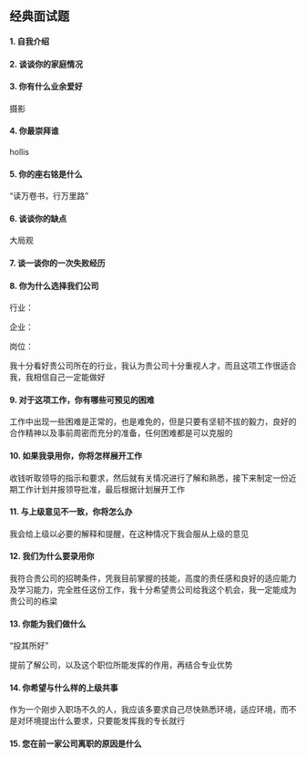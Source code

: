 ## 经典面试题

#### 1. 自我介绍

#### 2. 谈谈你的家庭情况

#### 3. 你有什么业余爱好

摄影

#### 4. 你最崇拜谁

hollis

#### 5. 你的座右铭是什么

“读万卷书，行万里路”

#### 6. 谈谈你的缺点

大局观

#### 7. 谈一谈你的一次失败经历

#### 8. 你为什么选择我们公司

行业：

企业：

岗位：

我十分看好贵公司所在的行业，我认为贵公司十分重视人才，而且这项工作很适合我，我相信自己一定能做好

#### 9. 对于这项工作，你有哪些可预见的困难

工作中出现一些困难是正常的，也是难免的，但是只要有坚韧不拔的毅力，良好的合作精神以及事前周密而充分的准备，任何困难都是可以克服的

#### 10. 如果我录用你，你将怎样展开工作

收钱听取领导的指示和要求，然后就有关情况进行了解和熟悉，接下来制定一份近期工作计划并报领导批准，最后根据计划展开工作

#### 11. 与上级意见不一致，你将怎么办

我会给上级以必要的解释和提醒，在这种情况下我会服从上级的意见

#### 12. 我们为什么要录用你

我符合贵公司的招聘条件，凭我目前掌握的技能，高度的责任感和良好的适应能力及学习能力，完全胜任这份工作，我十分希望贵公司给我这个机会，我一定能成为贵公司的栋梁

#### 13. 你能为我们做什么

“投其所好”

提前了解公司，以及这个职位所能发挥的作用，再结合专业优势

#### 14. 你希望与什么样的上级共事

作为一个刚步入职场不久的人，我应该多要求自己尽快熟悉环境，适应环境，而不是对环境提出什么要求，只要能发挥我的专长就行

#### 15. 您在前一家公司离职的原因是什么